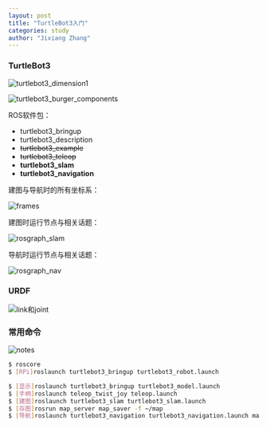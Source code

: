 ```yaml
---
layout: post
title: "TurtleBot3入门"
categories: study
author: "Jixiang Zhang"
---
```


### TurtleBot3

![turtlebot3_dimension1](https://tva1.sinaimg.cn/large/d494c514ly1gadu7xomncj20xj0o3n35.jpg)

![turtlebot3_burger_components](https://tva1.sinaimg.cn/large/d494c514ly1gadu7xvjxtj20p80n4k1g.jpg)

ROS软件包：

- turtlebot3_bringup
- turtlebot3_description
- ~~turtlebot3_example~~
- ~~turtlebot3_teleop~~
- **turtlebot3_slam**
- **turtlebot3_navigation**

建图与导航时的所有坐标系：

![frames](https://tva1.sinaimg.cn/large/d494c514ly1gafzof3psfj21t10x6wnj.jpg)

建图时运行节点与相关话题：

![rosgraph_slam](https://tva2.sinaimg.cn/large/d494c514ly1gafzodmehpj21zr0hvgpo.jpg)

导航时运行节点与相关话题：

![rosgraph_nav](https://tvax1.sinaimg.cn/large/d494c514ly1gafzoedf9yj22du1l3gyo.jpg)

### URDF

![link和joint](https://tva3.sinaimg.cn/large/d494c514ly1gaga0jeahej20m80rm0v1.jpg)

### 常用命令

![notes](https://tvax1.sinaimg.cn/large/d494c514ly1gagbbxhuupj21gb1c9tmp.jpg)

```bash
$ roscore
$ [RPi]roslaunch turtlebot3_bringup turtlebot3_robot.launch

$ [显示]roslaunch turtlebot3_bringup turtlebot3_model.launch
$ [手柄]roslaunch teleop_twist_joy teleop.launch
$ [建图]roslaunch turtlebot3_slam turtlebot3_slam.launch
$ [存图]rosrun map_server map_saver -f ~/map
$ [导航]roslaunch turtlebot3_navigation turtlebot3_navigation.launch map_file:=$HOME/map.yaml
```